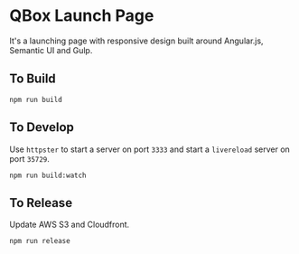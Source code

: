 # QBox Launch Page
It's a launching page with responsive design built around Angular.js, Semantic UI and Gulp.

## To Build
```
npm run build
```

## To Develop
Use `httpster` to start a server on port `3333` and start a `livereload` server on port `35729`.
```
npm run build:watch
```

## To Release
Update AWS S3 and Cloudfront.
```
npm run release
```
